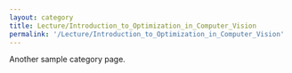 ```yaml
---
layout: category
title: Lecture/Introduction_to_Optimization_in_Computer_Vision
permalink: '/Lecture/Introduction_to_Optimization_in_Computer_Vision'
---
```


Another sample category page.
